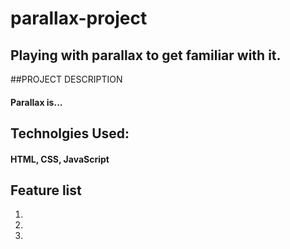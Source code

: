# parallax-project

## Playing with parallax to get familiar with it.

##PROJECT DESCRIPTION
#### **Parallax** is...


## Technolgies Used:
#### HTML, CSS, JavaScript

## Feature list
1.
2.
3.